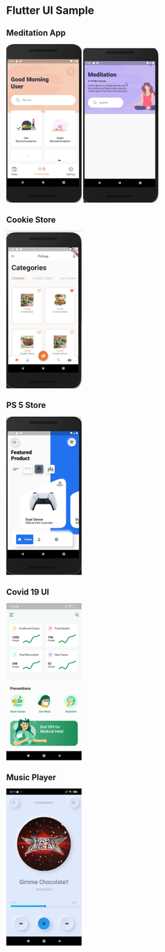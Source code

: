 # Flutter UI Sample

## Meditation App
<img src="images/meditation_app_1.png" alt="drawing" width="200"/>

<img src="images/meditation_app_2.png" alt="drawing" width="200"/>

## Cookie Store
<img src="images/cookie_store.png" alt="drawing" width="200"/>

## PS 5 Store
<img src="images/ps5_product.png" alt="drawing" width="200"/>

## Covid 19 UI
<img src="images/covid19_app_1.png" alt="drawing" width="200"/>

## Music Player
<img src="images/music_player_1.png" alt="drawing" width="200"/>